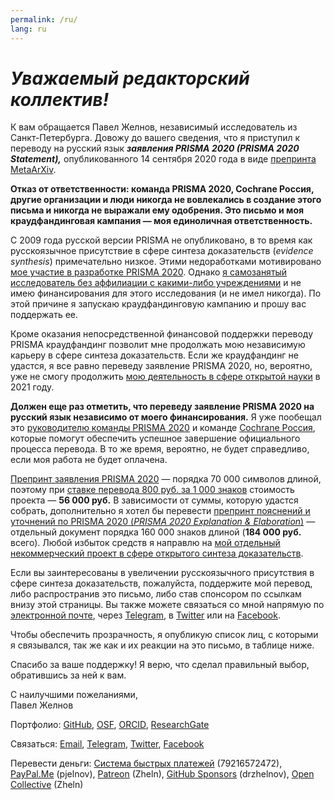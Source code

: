 ```yaml
---
permalink: /ru/
lang: ru
---
```


# _Уважаемый редакторский коллектив!_

К вам обращается Павел Желнов, независимый исследователь из Санкт-Петербурга. Довожу до вашего сведения, что я приступил к переводу на русский язык _**заявления PRISMA 2020 (PRISMA 2020 Statement),**_ опубликованного 14 сентября 2020 года в виде [препринта MetaArXiv](https://doi.org/10.31222/osf.io/v7gm2). 

**Отказ от ответственности: команда PRISMA 2020, Cochrane Россия, другие организации и люди никогда не вовлекались в создание этого письма и никогда не выражали ему одобрения. Это письмо и моя краудфандинговая кампания — моя единоличная ответственность.**

С 2009 года русской версии PRISMA не опубликовано, в то время как русскоязычное присутствие в сфере синтеза доказательств (_evidence synthesis_) примечательно низкое. Этими недоработками мотивировано [мое участие в разработке PRISMA 2020](https://doi.org/10.17605/OSF.IO/MKCB5). Однако [я самозанятый исследователь без аффилиации с какими-либо учреждениями](https://orcid.org/0000-0003-2767-5123) и не имею финансирования для этого исследования (и не имел никогда). По этой причине  я запускаю краудфандинговую кампанию и прошу вас поддержать ее.

Кроме оказания непосредственной финансовой поддержки переводу PRISMA краудфандинг позволит мне продолжать мою независимую карьеру в сфере синтеза доказательств. Если же краудфандинг не удастся, я все равно переведу заявление PRISMA 2020, но, вероятно, уже не смогу продолжить [мою деятельность в сфере открытой науки](https://p1m.org) в 2021 году.

**Должен еще раз отметить, что переведу заявление PRISMA 2020 на русский язык независимо от моего финансирования.** Я уже пообещал это [руководителю команды PRISMA 2020](https://twitter.com/mjpages) и команде [Cochrane Россия](https://russia.cochrane.org), которые помогут обеспечить успешное завершение официального процесса перевода. В то же время, вероятно, не будет справедливо, если моя работа не будет оплачена.

[Препринт заявления PRISMA 2020](https://doi.org/10.31222/osf.io/v7gm2) — порядка 70&nbsp;000 символов длиной, поэтому при [ставке перевода 800&nbsp;руб. за 1&nbsp;000 знаков](https://hire.p1m.org/#перевод-и-редактирование-текстов) стоимость проекта — **56&nbsp;000&nbsp;руб.** В зависимости от суммы, которую удастся собрать, дополнительно я хотел бы перевести [препринт пояснений и уточнений по PRISMA 2020 (_PRISMA 2020 Explanation & Elaboration_)](https://doi.org/10.31222/osf.io/gwdhk) — отдельный документ порядка 160&nbsp;000 знаков длиной (**184&nbsp;000&nbsp;руб.** всего). Любой избыток средств я направлю на [мой отдельный некоммерческий проект в сфере открытого синтеза доказательств](https://zheln.com).

Если вы заинтересованы в увеличении русскоязычного присутствия в сфере синтеза доказательств, пожалуйста, поддержите мой перевод, либо распространив это письмо, либо став спонсором по ссылкам внизу этой страницы. Вы также можете связаться со мной напрямую по [электронной почте](mailto:pavel@zheln.com), через [Telegram](https://t.me/drzhelnov), в [Twitter](https://twitter.com/drzhelnov) или на [Facebook](https://facebook.com/drzhelnov). 

Чтобы обеспечить прозрачность, я опубликую список лиц, с которыми я связывался, так же как и их реакции на это письмо, в таблице ниже.

Спасибо за ваше поддержку! Я верю, что сделал правильный выбор, обратившись за ней к вам.

С наилучшими пожеланиями,
<br>
Павел Желнов

Портфолио: [GitHub](https://github.com/pussiatoday), [OSF](https://osf.io/9c83x), [ORCID](https://orcid.org/0000-0003-2767-5123), [ResearchGate](https://researchgate.net/profile/Pavel_Zhelnov)

Связаться: [Email](mailto:pavel@zheln.com), [Telegram](https://t.me/drzhelnov), [Twitter](https://twitter.com/drzhelnov), [Facebook](https://facebook.com/drzhelnov)

Перевести деньги: [Система быстрых платежей](https://sbp.nspk.ru/) (79216572472), [PayPal.Me](https://paypal.me/pjelnov) (pjelnov), [Patreon](https://patreon.com/zheln) (Zheln), [GitHub Sponsors](https://github.com/sponsors/drzhelnov) (drzhelnov), [Open Collective](https://opencollective.com/zheln) (Zheln)
